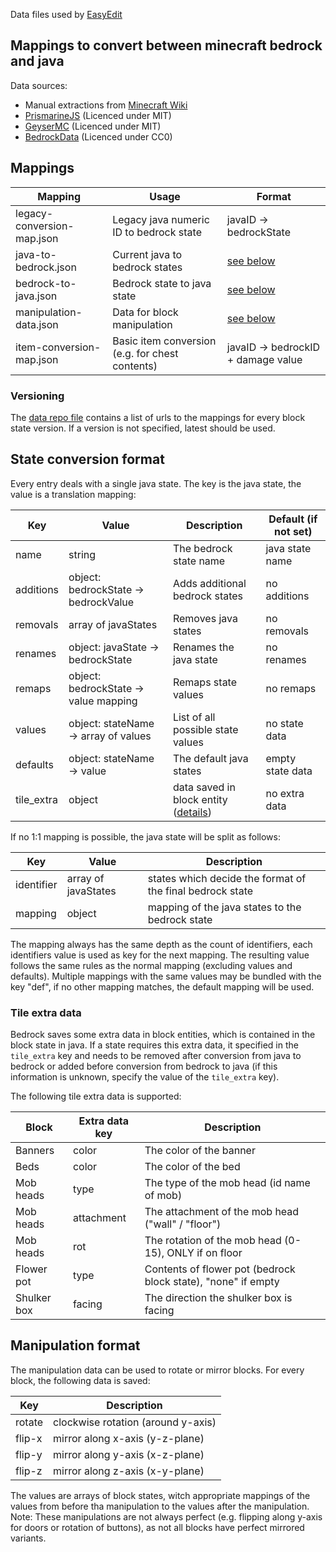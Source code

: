 Data files used by [EasyEdit](https://github.com/platz1de/EasyEdit)

## Mappings to convert between minecraft bedrock and java

Data sources:

- Manual extractions from [Minecraft Wiki](https://minecraft.fandom.com/)
- [PrismarineJS](https://github.com/PrismarineJS/minecraft-data/) (Licenced under MIT)
- [GeyserMC](https://github.com/GeyserMC/mappings/) (Licenced under MIT)
- [BedrockData](https://github.com/pmmp/BedrockData/) (Licenced under CC0)

## Mappings

| Mapping                    | Usage                                           | Format                                |
|----------------------------|-------------------------------------------------|---------------------------------------|
| legacy-conversion-map.json | Legacy java numeric ID to bedrock state         | javaID -> bedrockState                |
| java-to-bedrock.json       | Current java to bedrock states                  | [see below](#State-conversion-format) |
| bedrock-to-java.json       | Bedrock state to java state                     | [see below](#State-conversion-format) |
| manipulation-data.json     | Data for block manipulation                     | [see below](#Manipulation-format)     |
| item-conversion-map.json   | Basic item conversion (e.g. for chest contents) | javaID -> bedrockID + damage value    |

### Versioning

The [data repo file](dataRepo.json) contains a list of urls to the mappings for every block state version. If a version
is not specified, latest should be used.

## State conversion format

Every entry deals with a single java state. The key is the java state, the value is a translation mapping:

| Key        | Value                                 | Description                                              | Default (if not set) |
|------------|---------------------------------------|----------------------------------------------------------|----------------------|
| name       | string                                | The bedrock state name                                   | java state name      |
| additions  | object: bedrockState -> bedrockValue  | Adds additional bedrock states                           | no additions         |
| removals   | array of javaStates                   | Removes java states                                      | no removals          |
| renames    | object: javaState -> bedrockState     | Renames the java state                                   | no renames           |
| remaps     | object: bedrockState -> value mapping | Remaps state values                                      | no remaps            |
| values     | object: stateName -> array of values  | List of all possible state values                        | no state data        |
| defaults   | object: stateName -> value            | The default java states                                  | empty state data     |
| tile_extra | object                                | data saved in block entity ([details](#Tile-extra-data)) | no extra data        |

If no 1:1 mapping is possible, the java state will be split as follows:

| Key        | Value               | Description                                               |
|------------|---------------------|-----------------------------------------------------------|
| identifier | array of javaStates | states which decide the format of the final bedrock state |
| mapping    | object              | mapping of the java states to the bedrock state           |

The mapping always has the same depth as the count of identifiers, each identifiers value is used as key for the next
mapping. The resulting value follows the same rules as the normal mapping (excluding values and defaults).
Multiple mappings with the same values may be bundled with the key "def", if no other mapping matches, the default
mapping will be used.

### Tile extra data

Bedrock saves some extra data in block entities, which is contained in the block state in java. If a state requires this
extra data, it specified in the `tile_extra` key and needs to be removed after conversion from java to bedrock or added
before conversion from bedrock to java (if this information is unknown, specify the value of the `tile_extra` key).

The following tile extra data is supported:

| Block       | Extra data key | Description                                                   |
|-------------|----------------|---------------------------------------------------------------|
| Banners     | color          | The color of the banner                                       |
| Beds        | color          | The color of the bed                                          |
| Mob heads   | type           | The type of the mob head (id name of mob)                     |
| Mob heads   | attachment     | The attachment of the mob head ("wall" / "floor")             |
| Mob heads   | rot            | The rotation of the mob head (0-15), ONLY if on floor         |
| Flower pot  | type           | Contents of flower pot (bedrock block state), "none" if empty |
| Shulker box | facing         | The direction the shulker box is facing                       |

## Manipulation format

The manipulation data can be used to rotate or mirror blocks. For every block, the following data is saved:

| Key    | Description                        |
|--------|------------------------------------|
| rotate | clockwise rotation (around y-axis) |
| flip-x | mirror along x-axis (y-z-plane)    |
| flip-y | mirror along y-axis (x-z-plane)    |
| flip-z | mirror along z-axis (x-y-plane)    |

The values are arrays of block states, witch appropriate mappings of the values from before tha manipulation to the
values after the manipulation. <br>
Note: These manipulations are not always perfect (e.g. flipping along y-axis for doors or rotation of buttons), as not
all blocks have perfect mirrored variants.